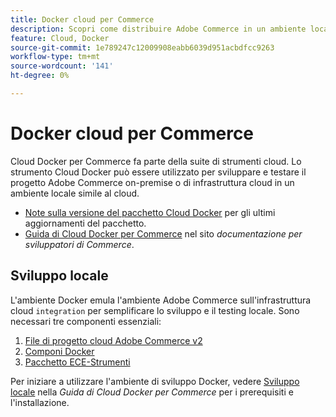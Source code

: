 ```yaml
---
title: Docker cloud per Commerce
description: Scopri come distribuire Adobe Commerce in un ambiente locale simile al cloud utilizzando il pacchetto Cloud Docker per Commerce.
feature: Cloud, Docker
source-git-commit: 1e789247c12009908eabb6039d951acbdfcc9263
workflow-type: tm+mt
source-wordcount: '141'
ht-degree: 0%

---
```


# Docker cloud per Commerce

Cloud Docker per Commerce fa parte della suite di strumenti cloud. Lo strumento Cloud Docker può essere utilizzato per sviluppare e testare il progetto Adobe Commerce on-premise o di infrastruttura cloud in un ambiente locale simile al cloud.

- [Note sulla versione del pacchetto Cloud Docker](../release-notes/cloud-docker.md) per gli ultimi aggiornamenti del pacchetto.
- [Guida di Cloud Docker per Commerce](https://developer.adobe.com/commerce/cloud-tools/docker/) nel sito _documentazione per sviluppatori di Commerce_.

## Sviluppo locale

L&#39;ambiente Docker emula l&#39;ambiente Adobe Commerce sull&#39;infrastruttura cloud `integration` per semplificare lo sviluppo e il testing locale. Sono necessari tre componenti essenziali:

1. [File di progetto cloud Adobe Commerce v2](../project/file-structure.md)
1. [Componi Docker](https://www.docker.com/get-started/)
1. [Pacchetto ECE-Strumenti](install-package.md)

Per iniziare a utilizzare l&#39;ambiente di sviluppo Docker, vedere [Sviluppo locale](https://developer.adobe.com/commerce/cloud-tools/docker/setup/) nella _Guida di Cloud Docker per Commerce_ per i prerequisiti e l&#39;installazione.
